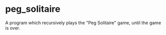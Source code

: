 # peg_solitaire

A program which recursively plays the "Peg Solitaire" game, until the game is over.
